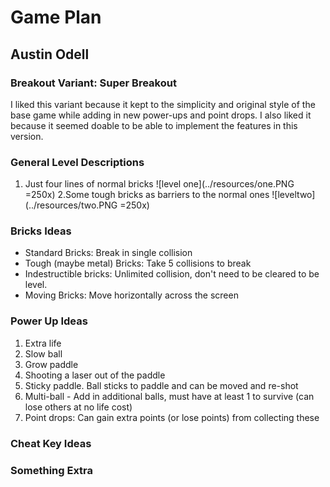 # Game Plan
## Austin Odell


### Breakout Variant: Super Breakout
I liked this variant because it kept to the simplicity and original style of the base game while adding in new power-ups and point drops. I also liked it because it seemed doable to be able to implement the features in this version. 

### General Level Descriptions
1. Just four lines of normal bricks
![level one](../resources/one.PNG =250x) 
2.Some tough bricks as barriers to the normal ones
![leveltwo](../resources/two.PNG =250x)





### Bricks Ideas
- Standard Bricks: Break in single collision
- Tough (maybe metal) Bricks: Take 5 collisions to break
- Indestructible bricks: Unlimited collision, don't need to be cleared to be level.
- Moving Bricks: Move horizontally across the screen 

### Power Up Ideas
1. Extra life
2. Slow ball
3. Grow paddle 
4. Shooting a laser out of the paddle
5. Sticky paddle. Ball sticks to paddle and can be moved and re-shot
6. Multi-ball - Add in additional balls, must have at least 1 to survive (can lose others at no life cost)
7. Point drops: Can gain extra points (or lose points) from collecting these


### Cheat Key Ideas

### Something Extra
